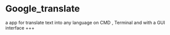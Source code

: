 # Google_translate
a app for translate text into any language on CMD , Terminal and with a GUI interface 
+++
